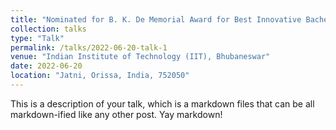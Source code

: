 ```yaml
---
title: "Nominated for B. K. De Memorial Award for Best Innovative Bachelor's project"
collection: talks
type: "Talk"
permalink: /talks/2022-06-20-talk-1
venue: "Indian Institute of Technology (IIT), Bhubaneswar"
date: 2022-06-20
location: "Jatni, Orissa, India, 752050"
---
```


This is a description of your talk, which is a markdown files that can be all markdown-ified like any other post. Yay markdown!
